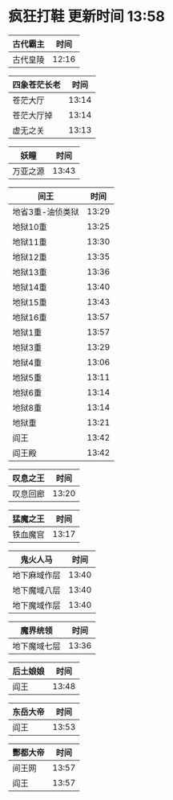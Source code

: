 # 疯狂打鞋 更新时间 13:58

| 古代霸主   | 时间    |
|--------|-------|
| 古代皇陵 | 12:16 |

| 四象苍茫长老   | 时间    |
|--------|-------|
| 苍茫大厅 | 13:14 |
| 苍茫大厅掉 | 13:14 |
| 虚无之关 | 13:13 |

| 妖瞳   | 时间    |
|--------|-------|
| 万亚之源 | 13:43 |

| 间王   | 时间    |
|--------|-------|
| 地省3重-油侦类狱 | 13:29 |
| 地狱10重 | 13:25 |
| 地狱11重 | 13:30 |
| 地狱12重 | 13:35 |
| 地狱13重 | 13:36 |
| 地狱14重 | 13:40 |
| 地狱15重 | 13:43 |
| 地狱16重 | 13:57 |
| 地狱1重 | 13:57 |
| 地狱3重 | 13:29 |
| 地狱4重 | 13:06 |
| 地狱5重 | 13:11 |
| 地狱6重 | 13:14 |
| 地狱8重 | 13:14 |
| 地狱重 | 13:21 |
| 阎王 | 13:42 |
| 阎王殿 | 13:42 |

| 叹息之王   | 时间    |
|--------|-------|
| 叹息回廊 | 13:20 |

| 猛魔之王   | 时间    |
|--------|-------|
| 铁血魔宫 | 13:17 |

| 鬼火人马   | 时间    |
|--------|-------|
| 地下麻域作层 | 13:40 |
| 地下魔域八层 | 13:40 |
| 地下魔域作层 | 13:40 |

| 魔界统领   | 时间    |
|--------|-------|
| 地下魔域七层 | 13:36 |

| 后土娘娘   | 时间    |
|--------|-------|
| 阎王 | 13:48 |

| 东岳大帝   | 时间    |
|--------|-------|
| 阎王 | 13:53 |

| 酆都大帝   | 时间    |
|--------|-------|
| 间王网 | 13:57 |
| 阎王 | 13:57 |